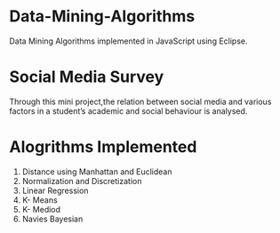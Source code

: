 # Data-Mining-Algorithms
Data Mining Algorithms implemented in JavaScript using Eclipse.

# Social Media Survey
Through this mini project,the relation between social media and various factors in  a student’s academic and social behaviour is analysed. 

# Alogrithms Implemented

1. Distance using Manhattan and Euclidean
2. Normalization and Discretization
3. Linear Regression
4. K- Means
5. K- Mediod
6. Navies Bayesian



